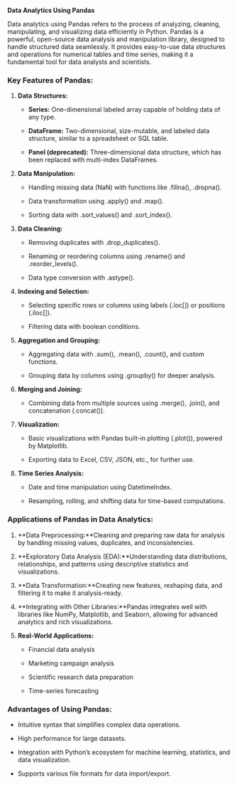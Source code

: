 **Data Analytics Using Pandas**

Data analytics using Pandas refers to the process of analyzing, cleaning, manipulating, and visualizing data efficiently in Python. Pandas is a powerful, open-source data analysis and manipulation library, designed to handle structured data seamlessly. It provides easy-to-use data structures and operations for numerical tables and time series, making it a fundamental tool for data analysts and scientists.

### **Key Features of Pandas:**

1.  **Data Structures:**
    
    *   **Series:** One-dimensional labeled array capable of holding data of any type.
        
    *   **DataFrame:** Two-dimensional, size-mutable, and labeled data structure, similar to a spreadsheet or SQL table.
        
    *   **Panel (deprecated):** Three-dimensional data structure, which has been replaced with multi-index DataFrames.
        
2.  **Data Manipulation:**
    
    *   Handling missing data (NaN) with functions like .fillna(), .dropna().
        
    *   Data transformation using .apply() and .map().
        
    *   Sorting data with .sort\_values() and .sort\_index().
        
3.  **Data Cleaning:**
    
    *   Removing duplicates with .drop\_duplicates().
        
    *   Renaming or reordering columns using .rename() and .reorder\_levels().
        
    *   Data type conversion with .astype().
        
4.  **Indexing and Selection:**
    
    *   Selecting specific rows or columns using labels (.loc\[\]) or positions (.iloc\[\]).
        
    *   Filtering data with boolean conditions.
        
5.  **Aggregation and Grouping:**
    
    *   Aggregating data with .sum(), .mean(), .count(), and custom functions.
        
    *   Grouping data by columns using .groupby() for deeper analysis.
        
6.  **Merging and Joining:**
    
    *   Combining data from multiple sources using .merge(), .join(), and concatenation (.concat()).
        
7.  **Visualization:**
    
    *   Basic visualizations with Pandas built-in plotting (.plot()), powered by Matplotlib.
        
    *   Exporting data to Excel, CSV, JSON, etc., for further use.
        
8.  **Time Series Analysis:**
    
    *   Date and time manipulation using DatetimeIndex.
        
    *   Resampling, rolling, and shifting data for time-based computations.
        

### **Applications of Pandas in Data Analytics:**

1.  **Data Preprocessing:**Cleaning and preparing raw data for analysis by handling missing values, duplicates, and inconsistencies.
    
2.  **Exploratory Data Analysis (EDA):**Understanding data distributions, relationships, and patterns using descriptive statistics and visualizations.
    
3.  **Data Transformation:**Creating new features, reshaping data, and filtering it to make it analysis-ready.
    
4.  **Integrating with Other Libraries:**Pandas integrates well with libraries like NumPy, Matplotlib, and Seaborn, allowing for advanced analytics and rich visualizations.
    
5.  **Real-World Applications:**
    
    *   Financial data analysis
        
    *   Marketing campaign analysis
        
    *   Scientific research data preparation
        
    *   Time-series forecasting
        

### **Advantages of Using Pandas:**

*   Intuitive syntax that simplifies complex data operations.
    
*   High performance for large datasets.
    
*   Integration with Python’s ecosystem for machine learning, statistics, and data visualization.
    
*   Supports various file formats for data import/export.

